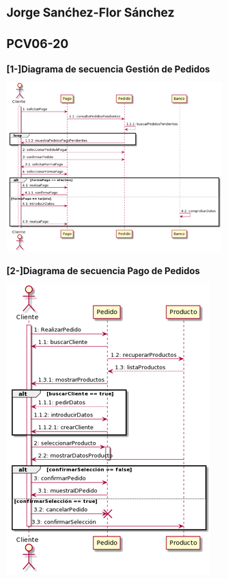 # Jorge Sanćhez-Flor Sánchez

# PCV06-20

## [1-]Diagrama de secuencia Gestión de Pedidos 

![ejercicio1](ejercicio1_entornos.png)

## [2-]Diagrama de secuencia Pago de Pedidos

![ejercicio2](ejercicio2_entornos.png)

